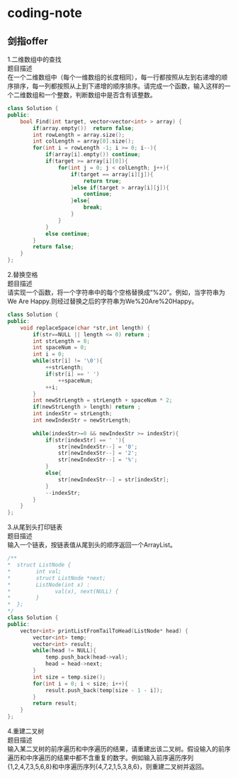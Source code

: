 # coding-note
## 剑指offer<br>
1.二维数组中的查找<br>
题目描述<br>
在一个二维数组中（每个一维数组的长度相同），每一行都按照从左到右递增的顺序排序，每一列都按照从上到下递增的顺序排序。请完成一个函数，输入这样的一个二维数组和一个整数，判断数组中是否含有该整数。<br>
```c++
class Solution {
public:
    bool Find(int target, vector<vector<int> > array) {
        if(array.empty())  return false;
        int rowLength = array.size();
        int colLength = array[0].size();
        for(int i = rowLength -1; i >= 0; i--){
            if(array[i].empty()) continue;
            if(target >= array[i][0]){
                for(int j = 0; j < colLength; j++){
                    if(target == array[i][j]){
                        return true;
                    }else if(target > array[i][j]){
                        continue;
                    }else{
                        break;
                    }
                }
            }
            else continue;
        }
        return false;
    }
};
```
2.替换空格<br>
题目描述<br>
请实现一个函数，将一个字符串中的每个空格替换成“%20”。例如，当字符串为We Are Happy.则经过替换之后的字符串为We%20Are%20Happy。<br>
```c++
class Solution {
public:
    void replaceSpace(char *str,int length) {
        if(str==NULL || length <= 0) return ;
        int strLength = 0;
        int spaceNum = 0;
        int i = 0;
        while(str[i] != '\0'){
            ++strLength;
            if(str[i] == ' ')
                ++spaceNum;
            ++i;
        }
        int newStrLength = strLength + spaceNum * 2;
        if(newStrLength > length) return ;
        int indexStr = strLength;
        int newIndexStr = newStrLength;
        
        while(indexStr>=0 && newIndexStr >= indexStr){
            if(str[indexStr] == ' '){
                str[newIndexStr--] = '0';
                str[newIndexStr--] = '2';
                str[newIndexStr--] = '%';
            }
            else{
                str[newIndexStr--] = str[indexStr];
            }
            --indexStr;
        }
    }
};
```

3.从尾到头打印链表<br>
题目描述<br>
输入一个链表，按链表值从尾到头的顺序返回一个ArrayList。<br>
```c++
/**
*  struct ListNode {
*        int val;
*        struct ListNode *next;
*        ListNode(int x) :
*              val(x), next(NULL) {
*        }
*  };
*/
class Solution {
public:
    vector<int> printListFromTailToHead(ListNode* head) {
        vector<int> temp;
        vector<int> result;
        while(head != NULL){
            temp.push_back(head->val);
            head = head->next;
        }
        int size = temp.size();
        for(int i = 0; i < size; i++){
            result.push_back(temp[size - 1 - i]);
        }
        return result;
    }
};
```
4.重建二叉树<br>
题目描述<br>
输入某二叉树的前序遍历和中序遍历的结果，请重建出该二叉树。假设输入的前序遍历和中序遍历的结果中都不含重复的数字。例如输入前序遍历序列{1,2,4,7,3,5,6,8}和中序遍历序列{4,7,2,1,5,3,8,6}，则重建二叉树并返回。

